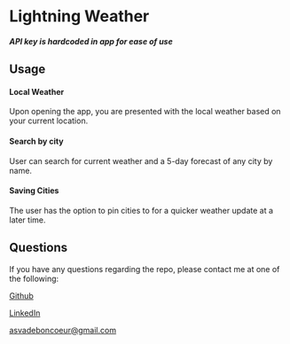 # Lightning Weather

#### *API key is hardcoded in app for ease of use*



## Usage

#### Local Weather

Upon opening the app, you are presented with the local weather based on your current location.

#### Search by city

User can search for current weather and a 5-day forecast of any city by name.

#### Saving Cities

The user has the option to pin cities to for a quicker weather update at a later time.



## Questions

  If you have any questions regarding the repo, please contact me at one of the following:
    
  [Github](https://github.com/Alexva397)

  [LinkedIn](https://www.linkedin.com/in/avadeboncoeur/)

  [asvadeboncoeur@gmail.com](mailto:asvadeboncoeur@gmail.com)


